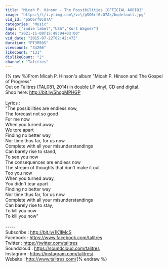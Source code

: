 ```yaml
---
title: "Micah P. Hinson - The Possibilities [OFFICIAL AUDIO]"
image: "https:\/\/i.ytimg.com\/vi\/pSO6rf0cO7A\/hqdefault.jpg"
vid_id: "pSO6rf0cO7A"
categories: "Music"
tags: ["indie label","USA","Kurt Wagner"]
date: "2021-11-08T15:49:04+03:00"
vid_date: "2015-07-22T02:42:47Z"
duration: "PT3M50S"
viewcount: "34266"
likeCount: "131"
dislikeCount: "2"
channel: "Talitres"
---
```

{% raw %}From Micah P. Hinson's album &quot;Micah P. Hinson and The Gospel of Progress&quot;<br />Out on Talitres (TAL081, 2014) in double LP vinyl, CD and digital.<br />Shop here: <a rel="nofollow" target="blank" href="http://bit.ly/ShopMPHGP">http://bit.ly/ShopMPHGP</a><br /><br />Lyrics : <br />&quot;The possibilities are endless now,<br />The forecast not so good<br />For me now<br />When you turned away<br />We tore apart<br />Finding no better way<br />Nor time thus far, for us now<br />Complete with all your misunderstandings<br />Can barely rise to stand,<br />To see you now<br />The consequences are endless now<br />The stream of thoughts that don't make it out<br />Too you now<br />When you turned away,<br />You didn't tear apart<br />Finding no better way<br />Nor time thus far, for us now<br />Complete with all your misunderstandings<br />Can barely rise to stay,<br />To kill you now<br />To kill you now&quot;<br /><br />-----<br />Subscribe : <a rel="nofollow" target="blank" href="http://bit.ly/1K1IMcS">http://bit.ly/1K1IMcS</a><br />Facebook : <a rel="nofollow" target="blank" href="https://www.facebook.com/talitres">https://www.facebook.com/talitres</a><br />Twitter : <a rel="nofollow" target="blank" href="https://twitter.com/talitres">https://twitter.com/talitres</a> <br />Soundcloud : <a rel="nofollow" target="blank" href="https://soundcloud.com/talitres">https://soundcloud.com/talitres</a> <br />Instagram : <a rel="nofollow" target="blank" href="https://instagram.com/talitres/">https://instagram.com/talitres/</a><br />Website : <a rel="nofollow" target="blank" href="http://www.talitres.com/">http://www.talitres.com/</a>{% endraw %}
